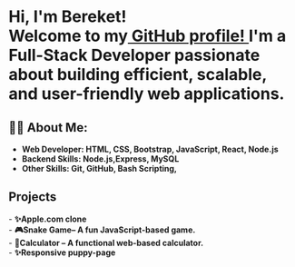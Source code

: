 <h1>Hi, I'm Bereket! <br/>Welcome to my<a href="https://github.com/Bereket110"> GitHub profile! </a>I'm a Full-Stack Developer passionate about building efficient, scalable, and user-friendly web applications.</h1>

<h2>👨‍💻 About Me:</h2>

- <b>Web Developer: HTML, CSS, Bootstrap, JavaScript, React, Node.js</b>
- <b>Backend Skills: Node.js,Express, MySQL</b>
- <b>Other Skills: Git, GitHub, Bash Scripting,</b>
<h2>Projects</h2>
- <b>✨Apple.com clone</b><br/>
- <b>🎮Snake Game– A fun JavaScript-based game.</b><br/>
- <b>🧮Calculator – A functional web-based calculator.</b><br/>
- <b>✨Responsive puppy-page</b><br/>



<!--
**joshmadakor1/joshmadakor1** is a ✨ _special_ ✨ repository because its `README.md` (this file) appears on your GitHub profile.

Here are some ideas to get you started:

- 🔭 I’m currently working on ...
- 🌱 I’m currently learning ...
- 👯 I’m looking to collaborate on ...
- 🤔 I’m looking for help with ...
- 💬 Ask me about ...
- 📫 How to reach me: ...
- 😄 Pronouns: ...
- ⚡ Fun fact: ...
-->
